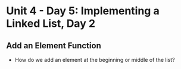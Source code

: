 # Unit 4 - Day 5: Implementing a Linked List, Day 2

## Add an Element Function
  * How do we add an element at the beginning or middle of the list?
  